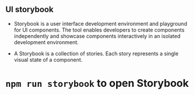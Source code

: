 ## UI storybook

- Storybook is a user interface development environment and playground for UI components. 
The tool enables developers to create components independently and showcase components interactively in an isolated development environment.

- A Storybook is a collection of stories. Each story represents a single visual state of a component.

# `npm run storybook` to open Storybook



